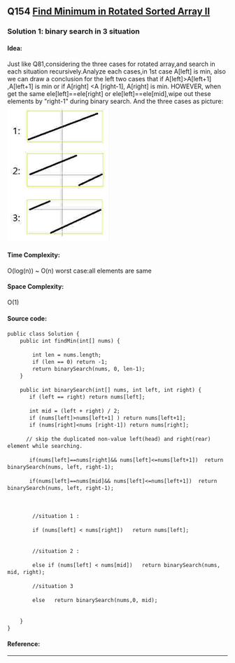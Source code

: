 ## Q154 [Find Minimum in Rotated Sorted Array II ](https://leetcode.com/problems/find-minimum-in-rotated-sorted-array-ii/) 

### Solution 1: binary search in 3 situation
#### Idea: 
Just like Q81,considering the three cases for rotated array,and search in each situation recursively.Analyze each cases,in 1st case A[left] is min, also we can draw a 
conclusion for the left two cases that if A[left]>A[left+1] ,A[left+1] is min or if A[right] <A [right-1], A[right] is min.
HOWEVER, when get the same ele[left]==ele[right] or ele[left]==ele[mid],wipe out these elements by  "right-1" during binary search. 
And the three cases as picture: ![](https://github.com/syhcode/Leetcode/blob/master/image/q33.jpg)
#### Time Complexity:
O(log(n)) ~ O(n) worst case:all elements are same 
#### Space Complexity:
O(1)
#### Source code:
```
public class Solution {  
    public int findMin(int[] nums) {  
        
        int len = nums.length;  
        if (len == 0) return -1;  
        return binarySearch(nums, 0, len-1);  
    }  

    public int binarySearch(int[] nums, int left, int right) {  
       if (left == right) return nums[left];  

       int mid = (left + right) / 2;  
       if (nums[left]>nums[left+1] ) return nums[left+1]; 
       if (nums[right]<nums [right-1]) return nums[right];  
       
      // skip the duplicated non-value left(head) and right(rear) element while searching.

       if(nums[left]==nums[right]&& nums[left]<=nums[left+1])  return binarySearch(nums, left, right-1);

       if(nums[left]==nums[mid]&& nums[left]<=nums[left+1])  return binarySearch(nums, left, right-1);



        //situation 1 :  

        if (nums[left] < nums[right])   return nums[left];
           
         
        //situation 2 : 

        else if (nums[left] < nums[mid])   return binarySearch(nums, mid, right);
              
        //situation 3

        else   return binarySearch(nums,0, mid);
           
        
    }  
}  

```
#### Reference:

---

